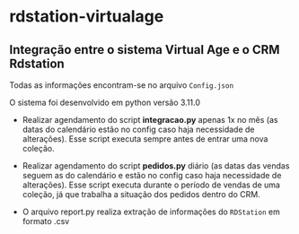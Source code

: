 # rdstation-virtualage

## Integração entre o sistema Virtual Age e o CRM Rdstation


Todas as informações encontram-se no arquivo ``Config.json``

O sistema foi desenvolvido em python versão 3.11.0

- Realizar agendamento do script **integracao.py** apenas 1x no mês (as datas do calendário estão no config caso haja necessidade de alterações). Esse script executa sempre antes de entrar uma nova coleção.

- Realizar agendamento do script **pedidos.py** diário (as datas das vendas seguem as do calendário e estão no config caso haja necessidade de alterações). Esse script executa durante o período de vendas de uma coleção, já que trabalha a situação dos pedidos dentro do CRM.

- O arquivo report.py realiza extração de informações do ``RDStation`` em formato .csv